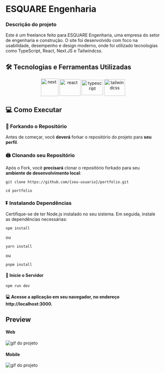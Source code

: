 <h1 justify='center'>
  ESQUARE Engenharia
</h1>

### Descrição do projeto

Este é um freelance feito para ESQUARE Engenharia, uma empresa do setor de engenharia e construção. O site foi desenvolvido com foco na usabilidade, desempenho e design moderno, onde foi utilizado tecnologias como TypeScript, React, Next.JS e Tailwindcss.

## 🛠️ Tecnologias e Ferramentas Utilizadas
<div align='center'>
   <img align='center' height='57' width='57' title='Next' alt='next' src='https://cdn.jsdelivr.net/gh/devicons/devicon@latest/icons/nextjs/nextjs-original.svg' />
   <img align='center' height='54' width='68' title='React' alt='react' src='https://cdn.jsdelivr.net/gh/devicons/devicon@latest/icons/react/react-original.svg' />
   <img align='center' height='50' width='70' title='TypeScript' alt='typescript' src='https://cdn.jsdelivr.net/gh/devicons/devicon@latest/icons/typescript/typescript-original.svg' />
   <img align='center' height='54' width='68' title='Tailwindcss' alt='tailwindcss' src='https://cdn.jsdelivr.net/gh/devicons/devicon@latest/icons/tailwindcss/tailwindcss-original.svg' />
</div>


## 💻 Como Executar

### 🍴 Forkando o Repositório

Antes de começar, você **deverá** forkar o repositório do projeto para **seu perfil**.

### 🖨 Clonando seu Repositório

Após o Fork, você **precisará** clonar o repositório forkado para seu **ambiente de desenvolvimento local**:

```
git clone https://github.com/{seu-usuario}/portfolio.git
```
```
cd portfolio
```

### ⏬ Instalando Dependências

Certifique-se de ter Node.js instalado no seu sistema. Em seguida, instale as dependências necessárias:

```
npm install
```

ou

```
yarn install
```

ou

```
pnpm install
```

#### 📡 Inicie o Servidor


```
npm run dev
```

#### 💻 Acesse a aplicação em seu navegador, no endereço http://localhost:3000.

## Preview

#### Web
<img src="" title="gif do projeto">

#### Mobile
<img src="" title="gif do projeto">